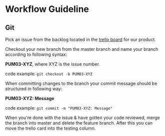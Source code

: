 # Workflow Guideline

## Git
Pick an issue from the backlog located in the [trello board](https://trello.com/b/NOxprzji/kanban) for our product.

Checkout your new branch from the master branch and name your branch according to following syntax:

<b>PUM03-XYZ</b>, where XYZ is the issue number.

code example: <code>git checkout -b PUM03-XYZ</code> 

When committing changes to the branch your commit message should be structured in following way:

<b>PUM03-XYZ: Message</b>

code example: <code>git commit -m "PUM03-XYZ: Message"</code> 

When you're done with the issue & have gotten your code reviewed, merge the branch into master and delete the feature branch.
After this you can move the trello card into the testing column.
